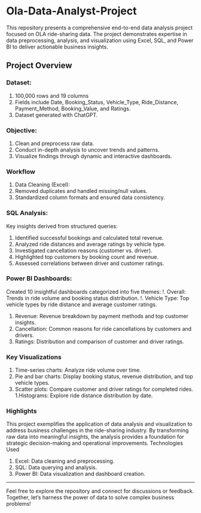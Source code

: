# Ola-Data-Analyst-Project

This repository presents a comprehensive end-to-end data analysis project focused on OLA ride-sharing data. The project demonstrates expertise in data preprocessing, analysis, and visualization using Excel, SQL, and Power BI to deliver actionable business insights.  

## Project Overview  

### Dataset: 
1. 100,000 rows and 19 columns
1. Fields include Date, Booking_Status, Vehicle_Type, Ride_Distance, Payment_Method, Booking_Value, and Ratings.
1. Dataset generated with ChatGPT.

### Objective:
1. Clean and preprocess raw data.
1. Conduct in-depth analysis to uncover trends and patterns.
1. Visualize findings through dynamic and interactive dashboards.

### Workflow
1. Data Cleaning (Excel):
1. Removed duplicates and handled missing/null values.
1. Standardized column formats and ensured data consistency.

### SQL Analysis:
Key insights derived from structured queries:
1. Identified successful bookings and calculated total revenue.
1. Analyzed ride distances and average ratings by vehicle type.
1. Investigated cancellation reasons (customer vs. driver).
1. Highlighted top customers by booking count and revenue.
1. Assessed correlations between driver and customer ratings.
   
### Power BI Dashboards:
Created 10 insightful dashboards categorized into five themes:
!. Overall: Trends in ride volume and booking status distribution.
!. Vehicle Type: Top vehicle types by ride distance and average customer ratings.
1. Revenue: Revenue breakdown by payment methods and top customer insights.
1. Cancellation: Common reasons for ride cancellations by customers and drivers.
1. Ratings: Distribution and comparison of customer and driver ratings.

### Key Visualizations
1. Time-series charts: Analyze ride volume over time.
1. Pie and bar charts: Display booking status, revenue distribution, and top vehicle types.
1. Scatter plots: Compare customer and driver ratings for completed rides.
1.Histograms: Explore ride distance distribution by date.

### Highlights
This project exemplifies the application of data analysis and visualization to address business challenges in the ride-sharing industry. By transforming raw data into meaningful insights, the analysis provides a foundation for strategic decision-making and operational improvements.
Technologies Used
1. Excel: Data cleaning and preprocessing.
1. SQL: Data querying and analysis.
1. Power BI: Data visualization and dashboard creation.
________________________________________
Feel free to explore the repository and connect for discussions or feedback. Together, let’s harness the power of data to solve complex business problems!

